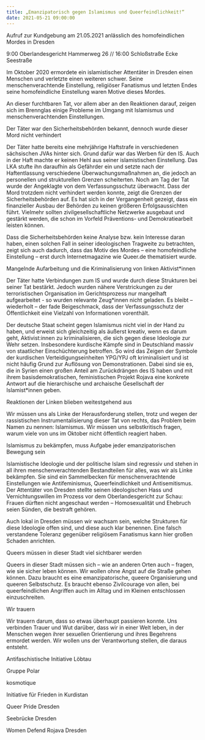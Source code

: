 ```yaml
---
title: „Emanzipatorisch gegen Islamismus und Queerfeindlichkeit!“
date: 2021-05-21 09:00:00
---
```


Aufruf zur Kundgebung am 21.05.2021 anlässlich des homofeindlichen Mordes in Dresden

9:00 Oberlandesgericht Hammerweg 26 // 16:00 Schloßstraße Ecke Seestraße

Im Oktober 2020 ermordete ein islamistischer Attentäter in Dresden einen Menschen und verletzte einen weiteren schwer. Seine menschenverachtende Einstellung, religiöser Fanatismus und letzten Endes seine homofeindliche Einstellung waren Motive dieses Mordes.

An dieser furchtbaren Tat, vor allem aber an den Reaktionen darauf, zeigen sich im Brennglas einige Probleme im Umgang mit Islamismus und menschenverachtenden Einstellungen.


Der Täter war den Sicherheitsbehörden bekannt, dennoch wurde dieser Mord nicht verhindert


Der Täter hatte bereits eine mehrjährige Haftstrafe in verschiedenen sächsischen JVAs hinter sich. Grund dafür war das Werben für den IS. Auch in der Haft machte er keinen Hehl aus seiner islamistischen Einstellung. Das LKA stufte ihn daraufhin als Gefährder ein und setzte nach der Haftentlassung verschiedene Überwachungsmaßnahmen an, die jedoch an personellen und strukturellen Grenzen scheiterten. Noch am Tag der Tat wurde der Angeklagte von dem Verfassungsschutz überwacht. Dass der Mord trotzdem nicht verhindert werden konnte, zeigt die Grenzen der Sicherheitsbehörden auf. Es hat sich in der Vergangenheit gezeigt, dass ein finanzieller Ausbau der Behörden zu keinen größeren Erfolgsaussichten führt. Vielmehr sollten zivilgesellschaftliche Netzwerke ausgebaut und gestärkt werden, die schon im Vorfeld Präventions- und Demokratiearbeit leisten können.

Dass die Sicherheitsbehörden keine Analyse bzw. kein Interesse daran haben, einen solchen Fall in seiner ideologischen Tragweite zu betrachten, zeigt sich auch dadurch, dass das Motiv des Mordes – eine homofeindliche Einstellung – erst durch Internetmagazine wie Queer.de thematisiert wurde.


Mangelnde Aufarbeitung und die Kriminalisierung von linken Aktivist*innen


Der Täter hatte Verbindungen zum IS und wurde durch diese Strukturen bei seiner Tat bestärkt. Jedoch wurden nähere Verstrickungen zu der terroristischen Organisation im Gerichtsprozess nur mangelhaft aufgearbeitet - so wurden relevante Zeug*innen nicht geladen. Es bleibt – wiederholt – der fade Beigeschmack, dass der Verfassungsschutz der Öffentlichkeit eine Vielzahl von Informationen vorenthält.


Der deutsche Staat scheint gegen Islamismus nicht viel in der Hand zu haben, und erweist sich gleichzeitig als äußerst kreativ, wenn es darum geht, Aktivist:innen zu kriminalisieren, die sich gegen diese Ideologie zur Wehr setzen. Insbesondere kurdische Kämpfe sind in Deutschland massiv von staatlicher Einschüchterung betroffen. So wird das Zeigen der Symbole der kurdischen Verteidigungseinheiten YPG/YPJ oft kriminalisiert und ist nicht häufig Grund zur Auflösung von Demonstrationen. Dabei sind sie es, die in Syrien einen großen Anteil am Zurückdrängen des IS haben und mit ihrem basisdemokratischen, feministischen Projekt Rojava eine konkrete Antwort auf die hierarchische und archaische Gesellschaft der Islamist*innen geben.


Reaktionen der Linken blieben weitestgehend aus


Wir müssen uns als Linke der Herausforderung stellen, trotz und wegen der rassistischen Instrumentalisierung dieser Tat von rechts, das Problem beim Namen zu nennen: Islamismus. Wir müssen uns selbstkritisch fragen, warum viele von uns im Oktober nicht öffentlich reagiert haben.


Islamismus zu bekämpfen, muss Aufgabe jeder emanzipatorischen Bewegung sein


Islamistische Ideologie und der politische Islam sind regressiv und stehen in all ihren menschenverachtenden Bestandteilen für alles, was wir als Linke bekämpfen. Sie sind ein Sammelbecken für menschenverachtende Einstellungen wie Antifeminismus, Queerfeindlichkeit und Antisemitismus. Der Attentäter von Dresden stellte seinen ideologischen Hass und Vernichtungswillen im Prozess vor dem Oberlandesgericht zur Schau: Frauen dürften nicht angeschaut werden – Homosexualität und Ehebruch seien Sünden, die bestraft gehören.

Auch lokal in Dresden müssen wir wachsam sein, welche Strukturen für diese Ideologie offen sind, und diese auch klar benennen. Eine falsch verstandene Toleranz gegenüber religiösem Fanatismus kann hier großen Schaden anrichten.


Queers müssen in dieser Stadt viel sichtbarer werden


Queers in dieser Stadt müssen sich – wie an anderen Orten auch – fragen, wie sie sicher leben können. Wir wollen ohne Angst auf die Straße gehen können. Dazu braucht es eine emanzipatorische, queere Organisierung und queeren Selbstschutz. Es braucht ebenso Zivilcourage von allen, bei queerfeindlichen Angriffen auch im Alltag und im Kleinen entschlossen einzuschreiten.


Wir trauern


Wir trauern darum, dass so etwas überhaupt passieren konnte. Uns verbinden Trauer und Wut darüber, dass wir in einer Welt leben, in der Menschen wegen ihrer sexuellen Orientierung und ihres Begehrens ermordet werden. Wir wollen uns der Verantwortung stellen, die daraus entsteht.

Antifaschistische Initiative Löbtau

Gruppe Polar

kosmotique

Initiative für Frieden in Kurdistan

Queer Pride Dresden

Seebrücke Dresden

Women Defend Rojava Dresden
